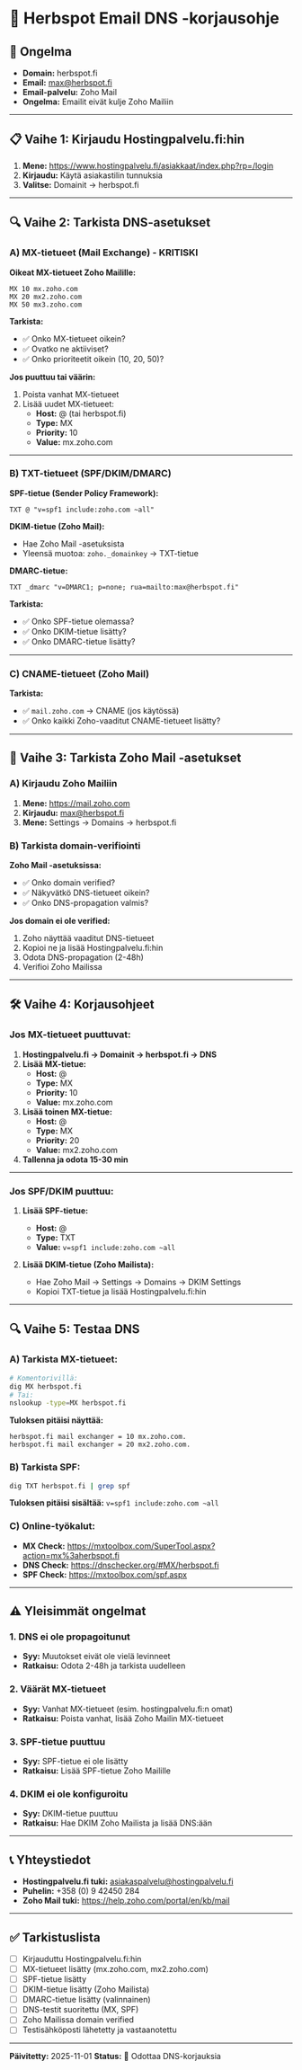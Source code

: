 # 🔧 Herbspot Email DNS -korjausohje

## 🎯 Ongelma
- **Domain:** herbspot.fi
- **Email:** max@herbspot.fi
- **Email-palvelu:** Zoho Mail
- **Ongelma:** Emailit eivät kulje Zoho Mailiin

---

## 📋 **Vaihe 1: Kirjaudu Hostingpalvelu.fi:hin**

1. **Mene:** https://www.hostingpalvelu.fi/asiakkaat/index.php?rp=/login
2. **Kirjaudu:** Käytä asiakastilin tunnuksia
3. **Valitse:** Domainit → herbspot.fi

---

## 🔍 **Vaihe 2: Tarkista DNS-asetukset**

### **A) MX-tietueet (Mail Exchange) - KRITISKI**

**Oikeat MX-tietueet Zoho Mailille:**
```
MX 10 mx.zoho.com
MX 20 mx2.zoho.com
MX 50 mx3.zoho.com
```

**Tarkista:**
- ✅ Onko MX-tietueet oikein?
- ✅ Ovatko ne aktiiviset?
- ✅ Onko prioriteetit oikein (10, 20, 50)?

**Jos puuttuu tai väärin:**
1. Poista vanhat MX-tietueet
2. Lisää uudet MX-tietueet:
   - **Host:** @ (tai herbspot.fi)
   - **Type:** MX
   - **Priority:** 10
   - **Value:** mx.zoho.com

---

### **B) TXT-tietueet (SPF/DKIM/DMARC)**

**SPF-tietue (Sender Policy Framework):**
```
TXT @ "v=spf1 include:zoho.com ~all"
```

**DKIM-tietue (Zoho Mail):**
- Hae Zoho Mail -asetuksista
- Yleensä muotoa: `zoho._domainkey` → TXT-tietue

**DMARC-tietue:**
```
TXT _dmarc "v=DMARC1; p=none; rua=mailto:max@herbspot.fi"
```

**Tarkista:**
- ✅ Onko SPF-tietue olemassa?
- ✅ Onko DKIM-tietue lisätty?
- ✅ Onko DMARC-tietue lisätty?

---

### **C) CNAME-tietueet (Zoho Mail)**

**Tarkista:**
- ✅ `mail.zoho.com` → CNAME (jos käytössä)
- ✅ Onko kaikki Zoho-vaaditut CNAME-tietueet lisätty?

---

## 📧 **Vaihe 3: Tarkista Zoho Mail -asetukset**

### **A) Kirjaudu Zoho Mailiin**

1. **Mene:** https://mail.zoho.com
2. **Kirjaudu:** max@herbspot.fi
3. **Mene:** Settings → Domains → herbspot.fi

### **B) Tarkista domain-verifiointi**

**Zoho Mail -asetuksissa:**
- ✅ Onko domain verified?
- ✅ Näkyvätkö DNS-tietueet oikein?
- ✅ Onko DNS-propagation valmis?

**Jos domain ei ole verified:**
1. Zoho näyttää vaaditut DNS-tietueet
2. Kopioi ne ja lisää Hostingpalvelu.fi:hin
3. Odota DNS-propagation (2-48h)
4. Verifioi Zoho Mailissa

---

## 🛠️ **Vaihe 4: Korjausohjeet**

### **Jos MX-tietueet puuttuvat:**

1. **Hostingpalvelu.fi → Domainit → herbspot.fi → DNS**
2. **Lisää MX-tietue:**
   - **Host:** @
   - **Type:** MX
   - **Priority:** 10
   - **Value:** mx.zoho.com
3. **Lisää toinen MX-tietue:**
   - **Host:** @
   - **Type:** MX
   - **Priority:** 20
   - **Value:** mx2.zoho.com
4. **Tallenna ja odota 15-30 min**

---

### **Jos SPF/DKIM puuttuu:**

1. **Lisää SPF-tietue:**
   - **Host:** @
   - **Type:** TXT
   - **Value:** `v=spf1 include:zoho.com ~all`

2. **Lisää DKIM-tietue (Zoho Mailista):**
   - Hae Zoho Mail → Settings → Domains → DKIM Settings
   - Kopioi TXT-tietue ja lisää Hostingpalvelu.fi:hin

---

## 🔍 **Vaihe 5: Testaa DNS**

### **A) Tarkista MX-tietueet:**

```bash
# Komentorivillä:
dig MX herbspot.fi
# Tai:
nslookup -type=MX herbspot.fi
```

**Tuloksen pitäisi näyttää:**
```
herbspot.fi mail exchanger = 10 mx.zoho.com.
herbspot.fi mail exchanger = 20 mx2.zoho.com.
```

### **B) Tarkista SPF:**

```bash
dig TXT herbspot.fi | grep spf
```

**Tuloksen pitäisi sisältää:** `v=spf1 include:zoho.com ~all`

### **C) Online-työkalut:**

- **MX Check:** https://mxtoolbox.com/SuperTool.aspx?action=mx%3aherbspot.fi
- **DNS Check:** https://dnschecker.org/#MX/herbspot.fi
- **SPF Check:** https://mxtoolbox.com/spf.aspx

---

## ⚠️ **Yleisimmät ongelmat**

### **1. DNS ei ole propagoitunut**
- **Syy:** Muutokset eivät ole vielä levinneet
- **Ratkaisu:** Odota 2-48h ja tarkista uudelleen

### **2. Väärät MX-tietueet**
- **Syy:** Vanhat MX-tietueet (esim. hostingpalvelu.fi:n omat)
- **Ratkaisu:** Poista vanhat, lisää Zoho Mailin MX-tietueet

### **3. SPF-tietue puuttuu**
- **Syy:** SPF-tietue ei ole lisätty
- **Ratkaisu:** Lisää SPF-tietue Zoho Mailille

### **4. DKIM ei ole konfiguroitu**
- **Syy:** DKIM-tietue puuttuu
- **Ratkaisu:** Hae DKIM Zoho Mailista ja lisää DNS:ään

---

## 📞 **Yhteystiedot**

- **Hostingpalvelu.fi tuki:** asiakaspalvelu@hostingpalvelu.fi
- **Puhelin:** +358 (0) 9 42450 284
- **Zoho Mail tuki:** https://help.zoho.com/portal/en/kb/mail

---

## ✅ **Tarkistuslista**

- [ ] Kirjauduttu Hostingpalvelu.fi:hin
- [ ] MX-tietueet lisätty (mx.zoho.com, mx2.zoho.com)
- [ ] SPF-tietue lisätty
- [ ] DKIM-tietue lisätty (Zoho Mailista)
- [ ] DMARC-tietue lisätty (valinnainen)
- [ ] DNS-testit suoritettu (MX, SPF)
- [ ] Zoho Mailissa domain verified
- [ ] Testisähköposti lähetetty ja vastaanotettu

---

**Päivitetty:** 2025-11-01
**Status:** 🔧 Odottaa DNS-korjauksia

